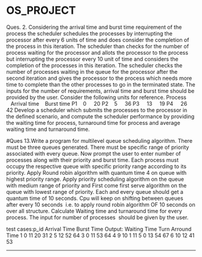 # OS_PROJECT
Ques. 2. Considering the arrival time and burst time requirement of the process the scheduler schedules the processes by interrupting the processor after every 6 units of time and does consider the completion of the process in this iteration. The scheduler than checks for the number of process waiting for the processor and allots the processor to the process but interrupting the processor every 10 unit of time and considers the completion of the processes in this iteration. The scheduler checks the number of processes waiting in the queue for the processor after the second iteration and gives the processor to the process which needs more time to complete than the other processes to go in the terminated state.
The inputs for the number of requirements, arrival time and burst time should be provided by the user.
Consider the following units for reference.
Process    Arrival time    Burst time
P1   		     0    	         	20
P2   		     5    		        36
P3    		   13    	        	19
P4    		   26    		        42
Develop a scheduler which submits the processes to the processor in the defined scenario, and compute the scheduler performance by providing the waiting time for process, turnaround time for process and average waiting time and turnaround time.


#Ques 13.Write a program for multilevel queue scheduling algorithm. There must be three queues generated. There must be specific range of priority associated with every queue. Now prompt the user to enter number of processes along with their priority and burst time. Each process must occupy the respective queue with specific priority range according to its priority. Apply Round robin algorithm with quantum time 4 on queue with highest priority range. Apply priority scheduling algorithm on the queue with medium range of priority and First come first serve algorithm on the queue with lowest range of priority. Each and every queue should get a quantum time of 10 seconds. Cpu will keep on shifting between queues after every 10 seconds  i.e. to apply round robin algorithm OF 10 seconds on over all structure.
Calculate Waiting time and turnaround time for every process. The input for number of processes  should be given by the user.

test cases:p_id     Arrival Time   Burst Time      Output:  Waiting Time        Turn Arround Time
            1           0             11                        20                    31
            2           5             12                        52                    64
            3           0             11                        53                    64
            4           9             10                        1                     11
            5           0             13                        54                    67
            6           10            12                        41                    53 

******************************************************************************************************************************************************************
